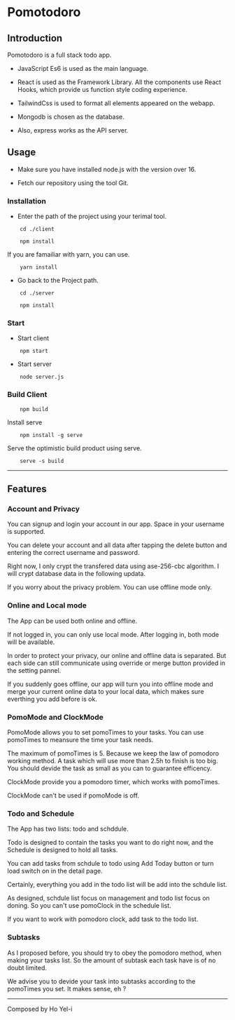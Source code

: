 # Pomotodoro

## Introduction


Pomotodoro is a full stack todo app.

- JavaScript Es6 is used as the main language.

- React is used as the Framework Library. All the components use React Hooks, which provide us function style coding experience.

- TailwindCss is used to format all elements appeared on the webapp. 

- Mongodb is chosen as the database. 

- Also, express works as the API server.

## Usage

- Make sure you have installed node.js with the version over 16.

- Fetch our repository using the tool Git.

### Installation

- Enter the path of the project using your terimal tool.

```
    cd ./client
```
```
    npm install
```
If you are famailiar with yarn, you can use.
```
    yarn install
```
- Go back to the Project path.
```
    cd ./server
```
```
    npm install
```
### Start
- Start client
``` 
    npm start
```
- Start server
```
    node server.js
```
### Build Client
```
    npm build
```
Install serve
```
    npm install -g serve
```
Serve the optimistic build product using serve.
```
    serve -s build
```
---


## Features

### Account and Privacy
You can signup and login your account in our app. Space in your username is supported.

 You can delete your account and all data after tapping the delete button and entering the correct username and password.

 Right now, I only crypt the transfered data using ase-256-cbc algorithm. I will crypt database data in the following updata.

 If you worry about the privacy problem. You can use offline mode only. 

### Online and Local mode
The App can be used both online and offline.

If not logged in, you can only use local mode. After logging in, both mode will be available.

In order to protect your privacy, our online and offline data is separated.
But each side can still communicate using override or merge button provided in the setting pannel.

If you suddenly goes offline, our app will turn you into offline mode and merge your current online data to your local data, which makes sure everthing you add before is ok.

### PomoMode and ClockMode
PomoMode allows you to set pomoTimes to your tasks. You can use pomoTimes to meansure the time your task needs. 

The maximum of pomoTimes is 5. Because we keep the law of pomodoro working method. A task which will use more than 2.5h to finish is too big. You should devide the task as small as you can to guarantee efficency. 

ClockMode provide you a pomodoro timer, which works with pomoTimes.

ClockMode can't be used if pomoMode is off.
### Todo and Schedule
The App has two lists: todo and schddule. 

Todo is designed to contain the tasks you want to do right now, and the Schedule is
designed to hold all tasks. 

You can add tasks from schdule to todo using Add Today button or turn load switch on in the detail page.

Certainly, everything you add in the todo list will be add into the schdule list.

As designed, schdule list focus on management and todo list focus on doning.
So you can't use pomoClock in the schedule list. 

If you want to work with pomodoro clock, add task to the todo list.

### Subtasks
As I proposed before, you should try to obey the pomodoro method, when making your tasks list. So the amount of  subtask each task have is of no doubt limited.

We advise you to devide your task into subtasks according to the pomoTimes you set. It makes sense, eh ?


---
Composed by Ho Yel-i 